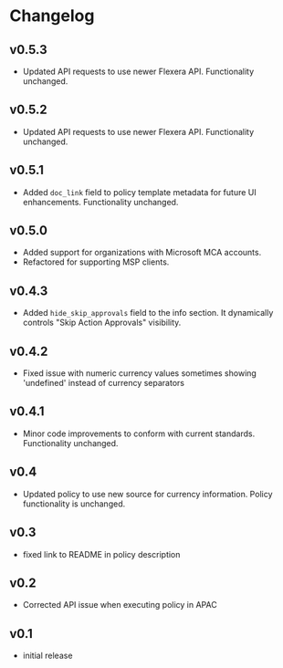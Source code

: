 # Changelog

## v0.5.3

- Updated API requests to use newer Flexera API. Functionality unchanged.

## v0.5.2

- Updated API requests to use newer Flexera API. Functionality unchanged.

## v0.5.1

- Added `doc_link` field to policy template metadata for future UI enhancements. Functionality unchanged.

## v0.5.0

- Added support for organizations with Microsoft MCA accounts.
- Refactored for supporting MSP clients.

## v0.4.3

- Added `hide_skip_approvals` field to the info section. It dynamically controls "Skip Action Approvals" visibility.

## v0.4.2

- Fixed issue with numeric currency values sometimes showing 'undefined' instead of currency separators

## v0.4.1

- Minor code improvements to conform with current standards. Functionality unchanged.

## v0.4

- Updated policy to use new source for currency information. Policy functionality is unchanged.

## v0.3

- fixed link to README in policy description

## v0.2

- Corrected API issue when executing policy in APAC

## v0.1

- initial release

